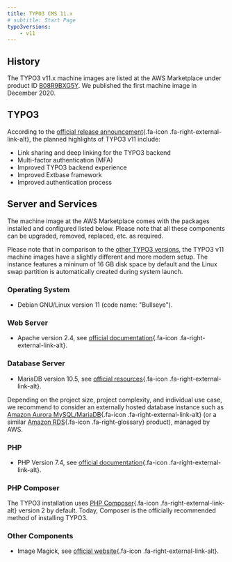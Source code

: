 ```yaml
---
title: TYPO3 CMS 11.x
# subtitle: Start Page
typo3versions:
    - v11
---
```


## History

The TYPO3 v11.x machine images are listed at the AWS Marketplace under product ID [B08R9BXG5Y](https://aws.amazon.com/marketplace/pp/B08R9BXG5Y). We published the first machine image in December 2020.

## TYPO3

According to the [official release announcement](https://typo3.org/article/typo3-version-110-ready-for-liftoff){.fa-icon .fa-right-external-link-alt}, the planned highlights of TYPO3 v11 include:

* Link sharing and deep linking for the TYPO3 backend
* Multi-factor authentication (MFA)
* Improved TYPO3 backend experience
* Improved Extbase framework
* Improved authentication process

## Server and Services

The machine image at the AWS Marketplace comes with the packages installed and configured listed below. Please note that all these components can be upgraded, removed, replaced, etc. as required.

Please note that in comparison to the [other TYPO3 versions](index.md), the TYPO3 v11 machine images have a slightly different and more modern setup. The instance features a mininum of 16 GB disk space by default and the Linux swap partition is automatically created during system launch.

### Operating System

* Debian GNU/Linux version 11 (code name: "Bullseye").

### Web Server

* Apache version 2.4, see [official documentation](https://httpd.apache.org/docs/2.4/){.fa-icon .fa-right-external-link-alt}.

### Database Server

* MariaDB version 10.5, see [official resources](https://mariadb.org/learn/){.fa-icon .fa-right-external-link-alt}.

Depending on the project size, project complexity, and individual use case, we recommend to consider an externally hosted database instance such as [Amazon Aurora MySQL/MariaDB](https://aws.amazon.com/rds/aurora/){.fa-icon .fa-right-external-link-alt} (or a similar [Amazon RDS](../miscellaneous/glossary.md#amazonrds){.fa-icon .fa-right-glossary} product), managed by AWS.

### PHP

* PHP Version 7.4, see [official documentation](https://www.php.net/docs.php){.fa-icon .fa-right-external-link-alt}.

### PHP Composer

The TYPO3 installation uses [PHP Composer](https://getcomposer.org/){.fa-icon .fa-right-external-link-alt} version 2 by default. Today, Composer is the officially recommended method of installing TYPO3.

### Other Components

* Image Magick, see [official website](https://imagemagick.org/){.fa-icon .fa-right-external-link-alt}.
